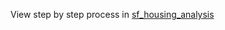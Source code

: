 View step by step process in [sf_housing_analysis](https://github.com/kvpcrypto/sf_housing_analysis/blob/main/san_francisco_housing.ipynb)
